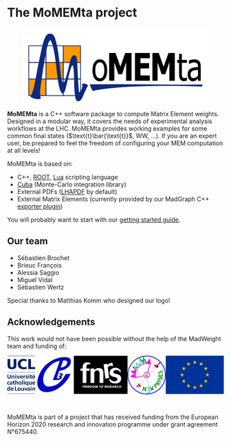 # The MoMEMta project

<a href=https://github.com/MoMEMta/MoMEMta><img alt="MoMEMta logo" src="images/full_logo.png" style="display:block; margin: auto" /></a>

**MoMEMta** is a C++ software package to compute Matrix Element weights. Designed in a modular way, it covers the needs of experimental analysis workflows at the LHC. MoMEMta provides working examples for some common final states ($\text{t}\bar{\text{t}}$, WW, …). If you are an expert user, be prepared to feel the freedom of configuring your MEM computation at all levels!

MoMEMta is based on:

 - C++, [ROOT](https://root.cern.ch/), [Lua](http://www.lua.org/) scripting language
 - [Cuba](http://www.feynarts.de/cuba/) (Monte-Carlo integration library)
 - External PDFs ([LHAPDF](http://lhapdf.hepforge.org/) by default)
 - External Matrix Elements (currently provided by our MadGraph C++ [exporter plugin](https://github.com/MoMEMta/MoMEMta-MaGMEE))

You will probably want to start with our [getting started guide](getting-started.md).

## Our team

 - Sébastien Brochet
 - Brieuc François
 - Alessia Saggio
 - Miguel Vidal
 - Sébastien Wertz

Special thanks to Matthias Komm who designed our logo!

## Acknowledgements

This work would not have been possible without the help of the MadWeight team and funding of:

<div style="display: flex; flex-wrap: nowrap; justify-content: space-around; height: 120px; flex-direction: row">
    <a href="https://uclouvain.be/fr/index.html" style="height: 100%"><img alt="UCL logo" src="/images/UCL_mention_RVB_web.jpg" style="display: block; width: auto; max-height: 100%;" /></a>
    <a href="http://cp3.irmp.ucl.ac.be/" style="height: 100%"><img alt="CP3 logo" src="/images/CP3_logo.png" style="display: block; width: auto; max-height: 100%;" /></a>
    <a href="http://www.frs-fnrs.be/" style="height: 100%"><img alt="FNRS logo" src="/images/FRS-FNRS_negatif_UK_CS.png" style="display: block; width: auto; max-height: 100%;" /></a>
    <a href="https://amva4newphysics.wordpress.com/" style="height: 100%"><img alt="AMVA4NewPhysics logo" src="/images/small_amva4.png" style="display: block; width: auto; max-height: 100%;" /></a>
    <a href="https://europa.eu/" style="height: 100%"><img alt="European Union logo" src="/images/ue_flag.jpg" style="display: block; width: auto; max-height: 100%;" /></a>
</div>

MoMEMta is part of a project that has received funding from the European Horizon 2020 research and innovation programme under grant agreement N°675440.
